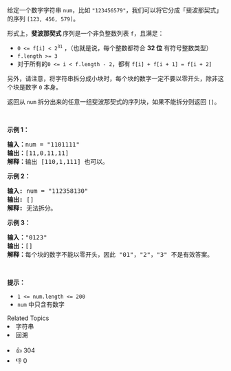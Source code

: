 <p>给定一个数字字符串 <code>num</code>，比如 <code>"123456579"</code>，我们可以将它分成「斐波那契式」的序列 <code>[123, 456, 579]</code>。</p>

<p>形式上，<strong>斐波那契式&nbsp;</strong>序列是一个非负整数列表 <code>f</code>，且满足：</p>

<ul> 
 <li><code>0 &lt;= f[i] &lt; 2<sup>31</sup></code>&nbsp;，（也就是说，每个整数都符合 <strong>32 位</strong>&nbsp;有符号整数类型）</li> 
 <li><code>f.length &gt;= 3</code></li> 
 <li>对于所有的<code>0 &lt;= i &lt; f.length - 2</code>，都有 <code>f[i] + f[i + 1] = f[i + 2]</code></li> 
</ul>

<p>另外，请注意，将字符串拆分成小块时，每个块的数字一定不要以零开头，除非这个块是数字 <code>0</code> 本身。</p>

<p>返回从 <code>num</code> 拆分出来的任意一组斐波那契式的序列块，如果不能拆分则返回 <code>[]</code>。</p>

<p>&nbsp;</p>

<p><strong>示例 1：</strong></p>

<pre>
<strong>输入：</strong>num = "1101111"
<strong>输出：</strong>[11,0,11,11]
<strong>解释：</strong>输出 [110,1,111] 也可以。</pre>

<p><strong>示例 2：</strong></p>

<pre>
<strong>输入: </strong>num = "112358130"
<strong>输出: </strong>[]
<strong>解释: </strong>无法拆分。
</pre>

<p><strong>示例 3：</strong></p>

<pre>
<strong>输入：</strong>"0123"
<strong>输出：</strong>[]
<strong>解释：</strong>每个块的数字不能以零开头，因此 "01"，"2"，"3" 不是有效答案。
</pre>

<p>&nbsp;</p>

<p><strong>提示：</strong></p>

<ul> 
 <li><code>1 &lt;= num.length &lt;= 200</code></li> 
 <li><code>num</code>&nbsp;中只含有数字</li> 
</ul>

<div><div>Related Topics</div><div><li>字符串</li><li>回溯</li></div></div><br><div><li>👍 304</li><li>👎 0</li></div>